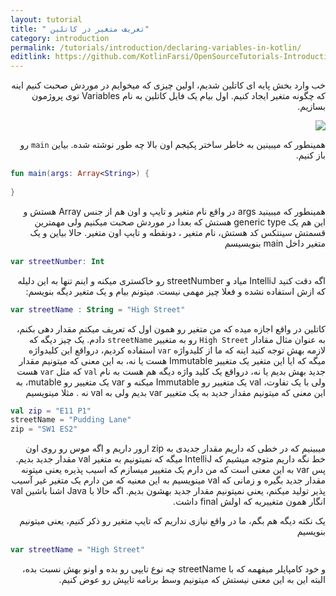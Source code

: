 ```yaml
---
layout: tutorial
title: " تعریف متغیر در کاتلین"
category: introduction
permalink: /tutorials/introduction/declaring-variables-in-kotlin/
editlink: https://github.com/KotlinFarsi/OpenSourceTutorials-Introduction/edit/master/src/declaring-variables-in-kotlin/README.md
---
```



<div dir="rtl" markdown="1">



خب وارد بخش پایه ای کاتلین شدیم، اولین چیزی که میخوایم در موردش صحبت کنیم اینه که چگونه متغیر ایجاد کنیم. اول بیام یک فایل کاتلین به نام Variables توی پروژمون بسازیم.

<p style="width: calc(100% + 60px);">
<img src="/assets/img/introduction/declaring-variables-in-kotlin/first-view-of-variables.PNG" />
</p>

همینطور که میبینین به خاطر ساختر پکیجم اون بالا چه طور نوشته شده. بیاین `main` رو باز کنیم.

</div>

```kotlin
fun main(args: Array<String>) {
    
}
```

<div dir="rtl" markdown="1">

همینطور که میبینید args در واقع نام متغیر و تایپ و اون هم از جنس Array هستش و این هم یک generic type هستش که بعدا در موردش صحبت میکنیم ولی مهمترین قسمتش سینتکس کد هستش، نام متغیر ، دونقطه و تایپ اون متغیر.
حالا بیاین و یک متغیر داخل main بنویسیسم

</div>

```kotlin
var streetNumber: Int
```

<div dir="rtl" markdown="1">

اگه دقت کنید IntelliJ میاد و streetNumber رو خاکستری میکنه و اینم تنها به این دلیله که ازش استفاده نشده و فعلا چیز مهمی نیست. میتونم بیام و یک متغیر دیگه بنویسم:

</div>

```kotlin
var streetName : String = "High Street"
```

<div dir="rtl" markdown="1">

کاتلین در واقع اجازه میده که من متغیر رو همون اول که تعریف میکنم مقدار دهی بکنم، به عنوان مثال  مقادار `High Street` رو به متغییر `streetName` دادم.  یک چیز دیگه که لازمه بهش توجه کنید اینه که ما از کلیدواژه `var` استفاده کردیم، درواقع این کلیدواژه میگه که ایا این متغیر یک متغییر Immutable هست یا نه، به این معنی که میتونیم مقدار جدید بهش بدیم یا نه، درواقع یک کلید واژه دیگه هم هست به نام `val` که مثل `var` هست ولی با یک تفاوت، val یک متغییر رو Immutable میکنه و var یک متغییر رو mutable، به این معنی که میتونیم مقدار جدید به یک متغییر var بدیم ولی به val نه .
مثلا مینویسیم

</div>

```kotlin
val zip = "E11 P1"
streetName = "Pudding Lane"
zip = "SW1 ES2"
```

<div dir="rtl" markdown="1">

میبینیم که در خطی که داریم مقدار جدیدی به zip ارور داریم و اگه موس رو روی اون خط نگه داریم متوجه میشیم که IntelliJ میگه که نمیتونیم به متغیر val مقدار جدید بدیم. پس var به این معنی است که من دارم یک متغییر میسازم که اسیب پذیره یعنی میتونه مقدار جدید بگیره و زمانی که val مینویسیم به این معنیه که من دارم یک متغیر غیر آسیب پذیر تولید میکنم، یعنی نمیتونیم مقدار جدید بهشون بدیم. اگه حالا با Java اشنا باشین val انگار همون متغییریه که اولش final داشت.

یک نکته دیگه هم بگم، ما در واقع نیازی نداریم که تایپ متغیر رو ذکر کنیم، یعنی میتونیم بنویسیم 

</div>

```kotlin
var streetName = "High Street"
```

<div dir="rtl" markdown="1">

و خود کامپایلر میفهمه که با streetName چه نوع تایپی رو بده و اونو بهش نسبت بده، البته این به این معنی نیستش که میتونیم وسط برنامه تایپش رو عوض کنیم.

</div>
